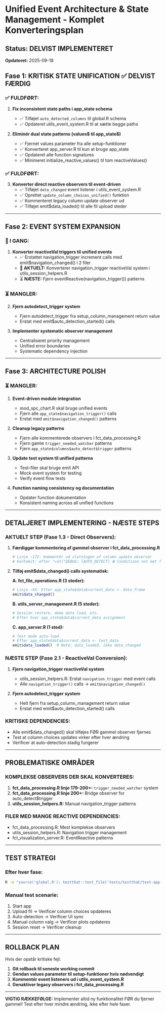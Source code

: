 # Unified Event Architecture & State Management - Komplet Konverteringsplan

## Status: DELVIST IMPLEMENTERET
**Opdateret:** 2025-09-18

## Fase 1: KRITISK STATE UNIFICATION ✅ DELVIST FÆRDIG

### ✅ **FULDFØRT:**
1. **Fix inconsistent state paths i app_state schema**
   - ✅ Tilføjet `auto_detected_columns` til global.R schema
   - ✅ Opdateret utils_event_system.R til at sætte begge paths

2. **Eliminér dual state patterns (values$ til app_state$)**
   - ✅ Fjernet values parameter fra alle setup-funktioner
   - ✅ Konverteret app_server.R til kun at bruge app_state
   - ✅ Opdateret alle function signatures
   - ✅ Minimeret initialize_reactive_values() til tom reactiveValues()

### ✅ **FULDFØRT:**
3. **Konverter direct reactive observers til event-driven**
   - ✅ Tilføjet `data_changed` event listener i utils_event_system.R
   - ✅ Oprettet `update_column_choices_unified()` funktion
   - ✅ Kommenteret legacy column update observer ud
   - ✅ Tilføjet emit$data_loaded() til alle fil upload steder

---

## Fase 2: EVENT SYSTEM EXPANSION

### 🔄 **I GANG:**
1. **Konverter reactiveVal triggers til unified events**
   - ✅ Erstattet navigation_trigger increment calls med emit$navigation_changed() i 2 filer
   - 🔄 **AKTUELT:** Konverterer navigation_trigger reactiveVal system i utils_session_helpers.R
   - ⏳ **NÆSTE:** Fjern eventReactive(navigation_trigger()) patterns

### ⏳ **MANGLER:**

2. **Fjern autodetect_trigger system**
   - Fjern autodetect_trigger fra setup_column_management return value
   - Erstat med emit$auto_detection_started() calls

3. **Implementer systematic observer management**
   - Centraliseret priority management
   - Unified error boundaries
   - Systematic dependency injection

---

## Fase 3: ARCHITECTURE POLISH

### ⏳ **MANGLER:**
1. **Event-driven module integration**
   - mod_spc_chart.R skal bruge unified events
   - Fjern alle `app_state$navigation_trigger()` calls
   - Erstat med `emit$navigation_changed()` patterns

2. **Cleanup legacy patterns**
   - Fjern alle kommenterede observers i fct_data_processing.R
   - Fjern gamle `trigger_needed_watcher` patterns
   - Fjern `app_state$columns$auto_detect$trigger` patterns

3. **Update test system til unified patterns**
   - Test-filer skal bruge emit API
   - Mock event system for testing
   - Verify event flow tests

4. **Function naming consistency og documentation**
   - Opdater function dokumentation
   - Konsistent naming across all unified functions

---

## DETALJERET IMPLEMENTERING - NÆSTE STEPS

### **AKTUELT STEP (Fase 1.3 - Direct Observers):**

1. **Færdiggør kommentering af gammel observer i fct_data_processing.R**
   ```r
   # Linje ~172: Kommentér ud slutningen af column update observer
   # Kontekst: efter "cat("DEBUG: [AUTO_DETECT] ❌ Conditions not met for auto-detect\n")"
   ```

2. **Tilføj emit$data_changed() calls systematisk:**

   **A. fct_file_operations.R (3 steder):**
   ```r
   # Linje ~XX: Efter app_state$data$current_data <- data_frame
   emit$data_changed()
   ```

   **B. utils_server_management.R (5 steder):**
   ```r
   # Session restore, demo data load, etc.
   # Efter hver app_state$data$current_data assignment
   ```

   **C. app_server.R (1 sted):**
   ```r
   # Test mode auto-load
   # Efter app_state$data$current_data <- test_data
   emit$data_loaded()  # Note: data_loaded, ikke data_changed
   ```

### **NÆSTE STEP (Fase 2.1 - ReactiveVal Conversion):**

1. **Fjern navigation_trigger reactiveVal system**
   - utils_session_helpers.R: Erstat `navigation_trigger` med event calls
   - Alle `navigation_trigger()` calls → `emit$navigation_changed()`

2. **Fjern autodetect_trigger system**
   - Helt fjern fra setup_column_management return value
   - Erstat med emit$auto_detection_started() calls

### **KRITISKE DEPENDENCIES:**
- Alle emit$data_changed() skal tilføjes FØR gammel observer fjernes
- Test at column choices updates virker efter hver ændring
- Verificer at auto-detection stadig fungerer

---

## PROBLEMATISKE OMRÅDER

### **KOMPLEKSE OBSERVERS DER SKAL KONVERTERES:**
1. **fct_data_processing.R linje 179-200+:** `trigger_needed_watcher` system
2. **fct_data_processing.R linje 200+:** Bridge observer for auto_detect$trigger
3. **utils_session_helpers.R:** Manual navigation_trigger patterns

### **FILER MED MANGE REACTIVE DEPENDENCIES:**
- fct_data_processing.R: Mest komplekse observers
- utils_session_helpers.R: Navigation trigger management
- fct_visualization_server.R: EventReactive patterns

---

## TEST STRATEGI

### **Efter hver fase:**
```bash
R -e "source('global.R'); testthat::test_file('tests/testthat/test-app-basic.R')"
```

### **Manual test scenarie:**
1. Start app
2. Upload fil → Verificer column choices opdateres
3. Auto-detection → Verificer UI sync
4. Manual column valg → Verificer plots opdateres
5. Session reset → Verificer cleanup

---

## ROLLBACK PLAN

Hvis der opstår kritiske fejl:
1. **Git rollback til seneste working commit**
2. **Gendan values parameter til setup-funktioner hvis nødvendigt**
3. **Kommentér event listeners ud i utils_event_system.R**
4. **Genaktiver legacy observers i fct_data_processing.R**

---

**VIGTIG RÆKKEFØLGE:**
Implementer altid ny funktionalitet FØR du fjerner gammel!
Test efter hver mindre ændring, ikke efter hele faser.